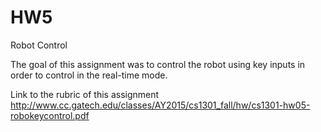 HW5
===

Robot Control

The goal of this assignment was to control the robot using key inputs in order to control in the real-time mode.

Link to the rubric of this assignment
http://www.cc.gatech.edu/classes/AY2015/cs1301_fall/hw/cs1301-hw05-robokeycontrol.pdf
